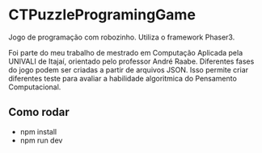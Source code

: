 # CTPuzzleProgramingGame

Jogo de programação com robozinho.
Utiliza o framework Phaser3.

Foi parte do meu trabalho de mestrado em Computação Aplicada pela UNIVALI de Itajaí, orientado pelo professor André Raabe.
Diferentes fases do jogo podem ser criadas a partir de arquivos JSON.
Isso permite criar diferentes teste para avaliar a habilidade algoritmica do Pensamento Computacional.


## Como rodar
- npm install
- npm run dev